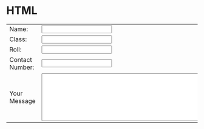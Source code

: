 # HTML
<html>
  <head>
    <title>
      B
    </title>
  </head>
  <body>
    <form action="mailto:pmshah2020@gmail.com" method="post" enctype="text">
      <table>
        <tr>
          <td><label>Name:</label></td>
          <td><input type="text" name="yourName" value=""></td>
        </tr>
        <tr>
          <td><label>Class:</label></td>
          <td><input type="number" name="yourClass" value=""></td>
        </tr>
        <tr>
          <td><label>Roll:</label></td>
          <td><input type="number" name="yourRoll" value=""></td>
        </tr>
        <tr>
          <td><label>Contact Number:</label></td>
          <td><input type="number" name="yourNumber" value=""></td>
        </tr>
        <tr>
          <td>Your Message</td>
	  <td><textarea name="Your Comment" rows="8" cols="80"></textarea></td>
        </tr>
      </table>
    </form>
  </body>
  </html>
 
  

        
